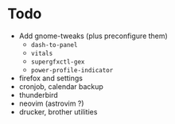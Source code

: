# Todo

- Add gnome-tweaks (plus preconfigure them)
  - `dash-to-panel`
  - `vitals`
  - `supergfxctl-gex`
  - `power-profile-indicator`
- firefox and settings
- cronjob, calendar backup
- thunderbird
- neovim (astrovim ?)
- drucker, brother utilities
